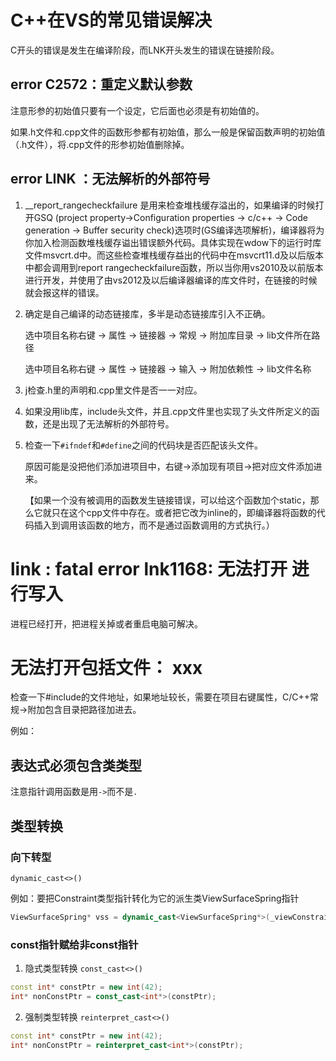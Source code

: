# C++在VS的常见错误解决

C开头的错误是发生在编译阶段，而LNK开头发生的错误在链接阶段。



## error C2572：重定义默认参数

注意形参的初始值只要有一个设定，它后面也必须是有初始值的。

如果.h文件和.cpp文件的函数形参都有初始值，那么一般是保留函数声明的初始值（.h文件），将.cpp文件的形参初始值删除掉。



## error LINK ：无法解析的外部符号

1. __report_rangecheckfailure 是用来检查堆栈缓存溢出的，如果编译的时候打开GSQ
   (project property->Configuration properties -> c/c++ -> Code generation -> Buffer security check)选项时(GS编译选项解析)，编译器将为你加入检测函数堆栈缓存谥出错误额外代码。具体实现在wdow下的运行时库文件msvcrt.d中。而这些检查堆栈缓存益出的代码中在msvcrt11.d及以后版本中都会调用到report rangecheckfailure函数，所以当你用vs2010及以前版本进行开发，并使用了由vs2012及以后编译器编译的库文件时，在链接的时候就会报这样的错误。

2. 确定是自己编译的动态链接库，多半是动态链接库引入不正确。

   选中项目名称右键 -> 属性 -> 链接器 -> 常规 -> 附加库目录 -> lib文件所在路径

   选中项目名称右键 -> 属性 -> 链接器 -> 输入 -> 附加依赖性 -> lib文件名称

3. j检查.h里的声明和.cpp里文件是否一一对应。

4. 如果没用lib库，include头文件，并且.cpp文件里也实现了头文件所定义的函数，还是出现了无法解析的外部符号。

5. 检查一下`#ifndef`和`#define`之间的代码块是否匹配该头文件。

   原因可能是没把他们添加进项目中，右键->添加现有项目->把对应文件添加进来。
   
   【如果一个没有被调用的函数发生链接错误，可以给这个函数加个static，那么它就只在这个cpp文件中存在。或者把它改为inline的，即编译器将函数的代码插入到调用该函数的地方，而不是通过函数调用的方式执行。）



# link : fatal error lnk1168: 无法打开 进行写入

进程已经打开，把进程关掉或者重启电脑可解决。



# 无法打开包括文件：  xxx

检查一下#include的文件地址，如果地址较长，需要在项目右键属性，C/C++常规->附加包含目录把路径加进去。

例如：





## 表达式必须包含类类型

注意指针调用函数是用`->`而不是`.`



## 类型转换

### 向下转型

`dynamic_cast<>()`

例如：要把Constraint类型指针转化为它的派生类ViewSurfaceSpring指针

```C++
ViewSurfaceSpring* vss = dynamic_cast<ViewSurfaceSpring*>(_viewConstraint)
```



### const指针赋给非const指针

1. 隐式类型转换 `const_cast<>()`

```C++
const int* constPtr = new int(42);
int* nonConstPtr = const_cast<int*>(constPtr);
```

2. 强制类型转换 `reinterpret_cast<>()`

```C++
const int* constPtr = new int(42);
int* nonConstPtr = reinterpret_cast<int*>(constPtr);
```



